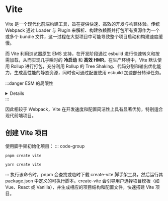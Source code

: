 # Vite

Vite 是一个现代化前端构建工具，旨在提供快速、高效的开发与构建体验。传统 Webpack 通过 Loader 与 Plugin 来解析、构建依赖图并打包所有资源作为一个或多个 bundle 文件，这一过程在大型项目中可能导致整个项目启动和构建速度缓慢。

而 Vite 利用浏览器原生 EMS 支持，在开发阶段通过 esbuild 进行快速转义和按需加载，从而实现几乎瞬时的 **冷启动** 和 **高效 HMR**。在生产环境中，Vite 默认使用 Rollup 进行打包，充分利用 Rollup 的 Tree Shaking、代码分割和输出优化能力，生成高性能的静态资源，同时也可通过配置使用 esbuild 加速部分转译任务。

:::danger ESM 的局限性
<Details>
浏览器原生的 ES Module（ESM）加载机制无法识别来自 node_modules 或裸模块的导入。它仅能识别以 `/` 的绝对路径、`./`或`../` 的相对路径或 `http(s)开头` 的网络路径。这意味着，对浏览器而言，node_modules 中的内容是 **不可见的**。

**这里需要强调：** 浏览器不是因为缺少完整的 node_modules 就无法访问；而是从来就不认识 node_modules 或裸模块路径，即使将整个 node_modules 目录都放在根目录下，浏览器也是无法识别的。
</Details>
:::

因此相较于 Webpack，Vite 在开发速度和配置简洁性上具有显著优势，特别适合现代前端项目。

## 创建 Vite 项目

使用脚手架初始化项目：
::: code-group
```shell [pnpm]
pnpm create vite
```

```shell [yarn]
yarn create vite
```
:::
执行该命令时，pnpm 会查找或临时下载 create-vite 脚手架工具，然后运行其 package.json 中定义的可执行脚本。create-vite 会引导用户选择项目模板（如 Vue、React 或 Vanilla），并生成相应的项目结构和配置文件，快速搭建 Vite 项目。

